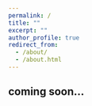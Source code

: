 ```yaml
---
permalink: /
title: ""
excerpt: ""
author_profile: true
redirect_from: 
  - /about/
  - /about.html
---
```


## coming soon...